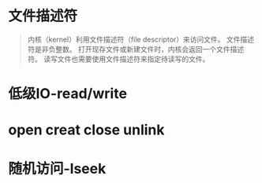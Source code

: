 # 文件描述符
>内核（kernel）利用文件描述符（file descriptor）来访问文件。 文件描述符是非负整数。 打开现存文件或新建文件时，内核会返回一个文件描述符。 读写文件也需要使用文件描述符来指定待读写的文件。

# 低级IO-read/write

# open creat close unlink

# 随机访问-lseek